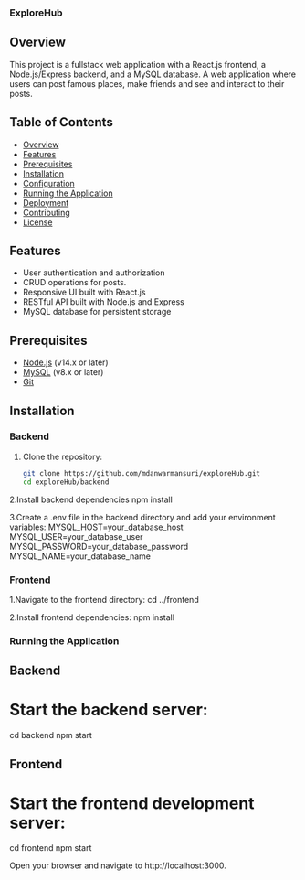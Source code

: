 ### ExploreHub

## Overview
This project is a fullstack web application with a React.js frontend, a Node.js/Express backend, and a MySQL database. A web application where users can post famous places, make friends and see and interact to their posts.

## Table of Contents
- [Overview](#overview)
- [Features](#features)
- [Prerequisites](#prerequisites)
- [Installation](#installation)
- [Configuration](#configuration)
- [Running the Application](#running-the-application)
- [Deployment](#deployment)
- [Contributing](#contributing)
- [License](#license)

## Features
- User authentication and authorization
- CRUD operations for posts.
- Responsive UI built with React.js
- RESTful API built with Node.js and Express
- MySQL database for persistent storage

## Prerequisites
- [Node.js](https://nodejs.org/) (v14.x or later)
- [MySQL](https://www.mysql.com/) (v8.x or later)
- [Git](https://git-scm.com/)

## Installation

### Backend
1. Clone the repository:
   ```sh
   git clone https://github.com/mdanwarmansuri/exploreHub.git
   cd exploreHub/backend

2.Install backend dependencies
  npm install

3.Create a .env file in the backend directory and add your environment variables:
MYSQL_HOST=your_database_host
MYSQL_USER=your_database_user
MYSQL_PASSWORD=your_database_password
MYSQL_NAME=your_database_name


### Frontend
1.Navigate to the frontend directory:
cd ../frontend

2.Install frontend dependencies:
npm install

### Running the Application
## Backend

# Start the backend server:
cd backend
npm start

## Frontend
# Start the frontend development server:
cd frontend
npm start

Open your browser and navigate to http://localhost:3000.
